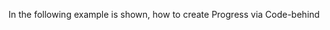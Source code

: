 In the following example is shown, how to create Progress via Code-behind

<snippet id='creating-progress-xml'/>

<snippet id='creating-progress-code'/>
<snippet id='creating-progress-code-ts'/>